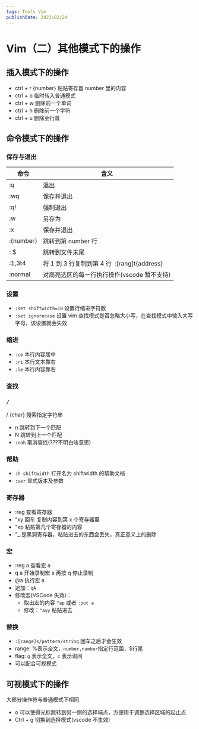 ```yaml
---
tags: Tools Vim
publishDate: 2023/02/24
---
```

# Vim（二）其他模式下的操作
## 插入模式下的操作

- ctrl + r {number} 粘贴寄存器 number 里的内容
- ctrl + o 临时转入普通模式
- ctrl + w 删除前一个单词
- ctrl + h 删除前一个字符
- ctrl + u 删除至行首

## 命令模式下的操作

### 保存与退出

| 命令      | 含义                                         |
| --------- | -------------------------------------------- |
| :q        | 退出                                         |
| :wq       | 保存并退出                                   |
| :q!       | 强制退出                                     |
| :w        | 另存为                                       |
| :x        | 保存并退出                                   |
| :{number} | 跳转到第 number 行                           |
| : $        | 跳转到文件末尾                               |
| :1,3t4    | 将 1 到 3 行复制到第 4 行  :[rang]t{address} |
| :normal   | 对高亮选区的每一行执行操作(vscode 暂不支持)  |

### 设置

- `:set shiftwidth=10` 设置行缩进字符数
- `:set ignorecase` 设置 vim 查找模式是否忽略大小写，在查找模式中输入大写字母，该设置就会失效

### 缩进

- `:ce` 本行内容居中
- `:ri` 本行文本靠右
- `:le` 本行内容靠右

### 查找

### `/`

/ {char} 搜索指定字符串

- n 跳转到下一个匹配
- N 跳转到上一个匹配
- `:noh` 取消查找(???不明白啥意思)

### 帮助

- `:h shiftwidth` 打开名为 shiftwidth 的帮助文档
- `:ver` 显式版本及参数

### 寄存器

- :reg 查看寄存器
- "xy 回车 复制内容到第 x 个寄存器里
- "xp 粘贴第几个寄存器的内容
- "\_ 是黑洞寄存器，粘贴进去的东西会丢失，真正意义上的删除

### 宏

- :reg a 查看宏 a
- q a 开始录制宏 a 再按 q 停止录制
- @a 执行宏 a
- 追加：`qA`
- 修改宏(VSCode 失效)：
  - 取出宏的内容 `"ap` 或者 `:put a`
  - 修改：`"ayy` 粘贴进去

### 替换

- `:[range]s/pattern/string` 回车之后才会生效
- range: %表示全文，`number,number`指定行范围，$行尾
- flag: `g` 表示全文，`c` 表示询问
- 可以配合可视模式

## 可视模式下的操作


大部分操作符与普通模式下相同

- o 可以使得光标跳转到另一侧的选择端点，方便用于调整选择区域的起止点
- Ctrl + g 切换到选择模式(vscode 不生效)
